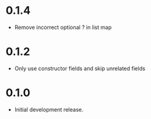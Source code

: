 # 0.1.4

* Remove incorrect optional ? in list map

# 0.1.2

* Only use constructor fields and skip unrelated fields

# 0.1.0

* Initial development release.